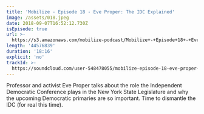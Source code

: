 ```yaml
---
title: 'Mobilize - Episode 18 - Eve Proper: The IDC Explained'
image: /assets/018.jpeg
date: 2018-09-07T16:52:12.730Z
isEpisode: true
url: >-
  https://s3.amazonaws.com/mobilize-podcast/Mobilize+-+Episode+18+-+Eve+Proper_.mp3
length: '44576839'
duration: '18:16'
explicit: 'no'
trackId: >-
  https://soundcloud.com/user-548478055/mobilize-episode-18-eve-proper-the-idc-explained
---
```

Professor and activist Eve Proper talks about the role the Independent Democratic Conference plays in the New York State Legislature and why the upcoming Democratic primaries are so important. Time to dismantle the IDC (for real this time).
